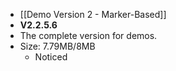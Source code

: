 - [[Demo Version 2 - Marker-Based]]
- **V2.2.5.6**
- The complete version for demos.
- Size: 7.79MB/8MB
	- Noticed